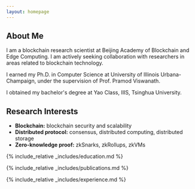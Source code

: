 ```yaml
---
layout: homepage
---
```


## About Me

I am a blockchain research scientist at Beijing Academy of Blockchain and Edge Computing. I am actively seeking collaboration with researchers in areas related to blockchain technology.

I earned my Ph.D. in Computer Science at University of Illinois Urbana-Champaign, under the supervision of Prof. Pramod Viswanath.

I obtained my bachelor's degree at Yao Class, IIIS, Tsinghua University.

## Research Interests

- **Blockchain:** blockchain security and scalability
- **Distributed protocol:** consensus, distributed computing, distributed storage
- **Zero-knowledge proof:** zkSnarks, zkRollups, zkVMs

{% include_relative _includes/education.md %}

{% include_relative _includes/publications.md %}

{% include_relative _includes/experience.md %}
